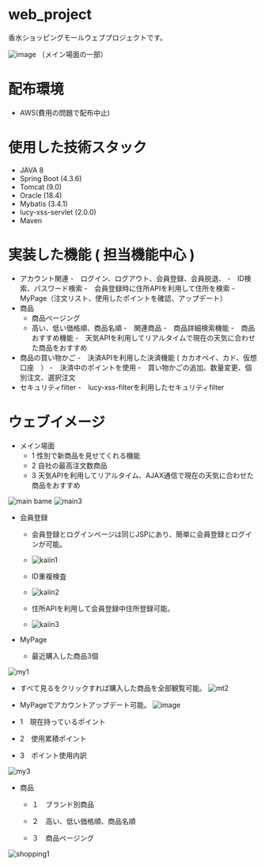 # web_project
香水ショッピングモールウェブプロジェクトです。

![image](https://user-images.githubusercontent.com/96292043/172994635-51c0f5c7-5943-4aff-9dc0-b2ab055f8ed5.png)
（メイン場面の一部）

# 配布環境
- AWS(費用の問題で配布中止)

# 使用した技術スタック
- JAVA 8
- Spring Boot (4.3.6)
- Tomcat (9.0)
- Oracle (18.4)
- Mybatis (3.4.1)
- lucy-xss-servlet (2.0.0)
- Maven


# 実装した機能 ( 担当機能中心 )

- アカウント関連
  -　ログイン、ログアウト、会員登録、会員脱退、
  -　ID検索、パスワード検索
  -　会員登録時に住所APIを利用して住所を検索
  -　MyPage（注文リスト、使用したポイントを確認、アップデート）
 - 商品
   - 商品ページング
   - 高い、低い価格順、商品名順
   -　関連商品
   -　商品詳細検索機能
   -　商品おすすめ機能
   -　天気APIを利用してリアルタイムで現在の天気に合わせた商品をおすすめ
 - 商品の買い物かご
    -　決済APIを利用した決済機能 ( カカオペイ、カド、仮想口座　）
    -　決済中のポイントを使用
    -　買い物かごの追加、数量変更、個別注文、選択注文
- セキュリティfilter
  -　lucy-xss-filterを利用したセキュリティfilter 
# ウェブイメージ
- メイン場面
  - 1 性別で新商品を見せてくれる機能
  - 2 自社の最高注文数商品
  - 3 天気APIを利用してリアルタイム、AJAX通信で現在の天気に合わせた商品をおすすめ

![main bame](https://user-images.githubusercontent.com/96292043/172994539-3c89dd20-4953-4121-a52d-75a9c424879a.png)
![main3](https://user-images.githubusercontent.com/96292043/173009896-3db1110c-89fb-4e9e-a1e5-e59502bf5963.png)


- 会員登録
  - 会員登録とログインページは同じJSPにあり、簡単に会員登録とログインが可能。

  - ![kaiin1](https://user-images.githubusercontent.com/96292043/172998212-786b0bd5-d8c2-4ecf-bd3f-773dd1d68532.png)

  - ID重複検査
  - ![kaiin2](https://user-images.githubusercontent.com/96292043/172998226-b9cbc1d7-02c8-443d-be5c-d7da9d189e4e.png)

  - 住所APIを利用して会員登録中住所登録可能。
  - ![kaiin3](https://user-images.githubusercontent.com/96292043/172998252-5ba6dd67-9c5b-4fd4-8eaa-43c9cc3f7d53.png)


- MyPage
  - 最近購入した商品3個

![my1](https://user-images.githubusercontent.com/96292043/173007833-693138b6-8bf4-436e-9fbc-fb252b5dac2b.png)

  - すべて見るをクリックすれば購入した商品を全部観覧可能。
![mt2](https://user-images.githubusercontent.com/96292043/173007688-79455834-c611-4313-bfa6-8b4d3994d5ba.png)

  - MyPageでアカウントアップデート可能。
![image](https://user-images.githubusercontent.com/96292043/173008136-c95ce4f0-f274-496f-b87a-c92424193ac8.png)

  - 1　現在持っているポイント

  - 2　使用累積ポイント

  - 3　ポイント使用内訳

![my3](https://user-images.githubusercontent.com/96292043/173011480-aec98777-e318-4ab1-ba3e-2c943b1ea584.png)

- 商品

  - １　ブランド別商品

  - ２　高い、低い価格順、商品名順

  - ３　商品ページング

![shopping1](https://user-images.githubusercontent.com/96292043/173014184-6896c954-c6eb-462a-9b25-49f96504abef.png)





















